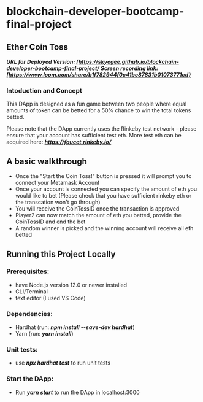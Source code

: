 # blockchain-developer-bootcamp-final-project
## **Ether Coin Toss**
***URL for Deployed Version: [https://skyegee.github.io/blockchain-developer-bootcamp-final-project/***
***Screen recording link: [https://www.loom.com/share/b1f782944f0c41bc87831b01073771cd}***

### Intoduction and Concept
This DApp is designed as a fun game between two people where equal amounts of token can be betted for a 50% chance to win the total tokens betted. 

Please note that the DApp currently uses the Rinkeby test network - please ensure that your account has sufficient test eth.
More test eth can be acquired here: ***https://faucet.rinkeby.io/***

## A basic walkthrough
- Once the "Start the Coin Toss!" button is pressed it will prompt you to connect your Metamask Account
- Once your account is connected you can specify the amount of eth you would like to bet
(Please check that you have sufficient rinkeby eth or the transcation won't go through)
- You will receive the CoinTossID once the transaction is approved
- Player2 can now match the amount of eth you betted, provide the CoinTossID and end the bet
- A random winner is picked and the winning account will receive all eth betted

## Running this Project Locally
### Prerequisites:
- have Node.js version 12.0 or newer installed
- CLI/Terminal
- text editor (I used VS Code)
### Dependencies:
- Hardhat (run: ***npm install --save-dev hardhat***)
- Yarn (run: ***yarn install***)
### Unit tests:
- use ***npx hardhat test*** to run unit tests
### Start the DApp:
- Run ***yarn start*** to run the DApp in localhost:3000



